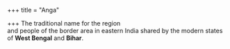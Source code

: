 +++
title = "Anga"

+++
The traditional name for the region  
and people of the border area in eastern India shared by the modern states  
of **West Bengal** and **Bihar**.